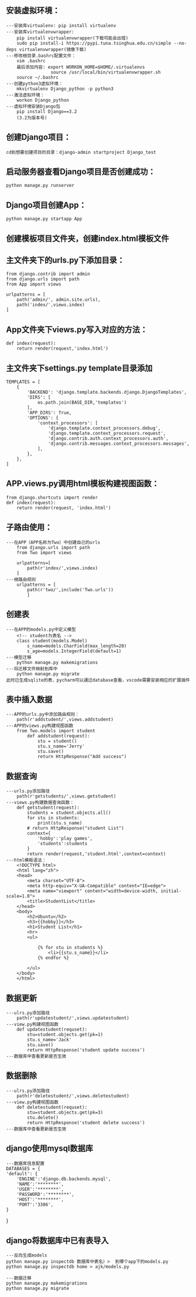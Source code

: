 ## 安装虚拟环境：
    ---安装库virtualenv: pip install virtualenv
    ---安装库virtualenvwrapper: 
        pip install virtualenvwrapper(下载可能会出错)
        sudo pip install-i https://pypi.tuna.tsinghua.edu.cn/simple --no-deps virtualenvwrapper(镜像下载)
    ---修改根目录.bashrc配置文件：
        vim .bashrc
        最后添加内容: export WORKON_HOME=$HOME/.virtualenvs
                     source /usr/local/bin/virtualenvwrapper.sh
        source ~/.bashrc
    ---创建python3虚拟环境：
        mkvirtualenv Django_python -p python3
    ---激活虚拟环境：
        workon Django_python
    ---虚拟环境安装Django包
        pip install Django==3.2 
        (3.2为版本号)
    
## 创建Django项目：
    cd到想要创建项目的目录：django-admin startproject Django_test

## 启动服务器查看Django项目是否创建成功：
    python manage.py runserver

## Django项目创建App：
    python manage.py startapp App

## 创建模板项目文件夹，创建index.html模板文件

## 主文件夹下的urls.py下添加目录：
    from django.contrib import admin
    from django.urls import path
    from App import views

    urlpatterns = [
        path('admin/', admin.site.urls),
        path('index/',views.index)
    ]

## App文件夹下views.py写入对应的方法：
    def index(request):
        return render(request,'index.html')

## 主文件夹下settings.py template目录添加
    TEMPLATES = [
        {
            'BACKEND': 'django.template.backends.django.DjangoTemplates',
            'DIRS': [
                os.path.join(BASE_DIR,'templates')
            ],
            'APP_DIRS': True,
            'OPTIONS': {
                'context_processors': [
                    'django.template.context_processors.debug',
                    'django.template.context_processors.request',
                    'django.contrib.auth.context_processors.auth',
                    'django.contrib.messages.context_processors.messages',
                ],
            },
        },
    ]

## APP.views.py调用html模板构建视图函数：
    from django.shortcuts import render
    def index(request):
        return render(request, 'index.html')

## 子路由使用：
    ---在APP（APP名称为Two）中创建自己的urls
        from django.urls import path
        from Two import views

        urlpatterns=[
            path(r'index/',views.index)
        ]
    ---根路由规则
        urlpatterns = [
            path(r'two/',include('Two.urls'))
            ]

## 创建表
    ---在APP的models.py中定义模型
        <!-- student为表名 -->
        class student(models.Model)  
            s_name=models.CharField(max_length=20)
            s_age=models.IntegerField(default=1)
    ---模型迁移
        python manage.py makemigrations
    ---将迁移文件映射到库中
        python manage.py migrate
    此时已生成sqlite的表，pycharm可以通过database查看，vscode需要安装相应的扩展插件

## 表中插入数据
    ---APP的urls.py中添加路由规则：
        path(r'addstudent/',views.addstudent)
    ---APP的views.py构建视图函数
        from Two.models import student
            def addstudent(request):
                stu = student()
                stu.s_name='Jerry'
                stu.save()
                return HttpResponse("Add success")


## 数据查询
    ---urls.py添加路径
        path(r'getstudents/',views.getstudent)
    ---views.py构建数据查询函数：
        def getstudent(request):
            students = student.objects.all()
            for stu in students:
                print(stu.s_name)
            # return HttpResponse("student List")
            context={
                'hobby':'play games',
                'students':students
            }
            return render(request,'student.html',context=context)
    ---html模板语法：
        <!DOCTYPE html>
        <html lang="zh">
        <head>
            <meta charset="UTF-8">
            <meta http-equiv="X-UA-Compatible" content="IE=edge">
            <meta name="viewport" content="width=device-width, initial-scale=1.0">
            <title>StudentList</title>
        </head>
        <body>
            <h2>Ubuntu</h2>
            <h3>{{hobby}}</h3>
            <h1>Student List</h1>
            <hr>
            <ul>
                
                {% for stu in students %}
                    <li>{{stu.s_name}}</li>
                {% endfor %}
        
            </ul>
        </body>
        </html>

## 数据更新
    ---ulrs.py添加路径
        path(r'updatestudent/',views.updatestudent)
    ---view.py构建视图函数
        def updatestudent(requset):
            stu=student.objects.get(pk=1)
            stu.s_name='Jack'
            stu.save() 
            return HttpResponse('student update success')
    ---数据库中查看更新是否生效

## 数据删除
    ---ulrs.py添加路径
        path(r'deletestudent/',views.deletestudent)
    ---view.py构建视图函数
        def deletestudent(requset):
            stu=student.objects.get(pk=3)
            stu.delete()
            return HttpResponse('student delete success')
    ---数据库中查看更新是否生效

## django使用mysql数据库
    ---数据库信息配置
    DATABASES = {
    'default': {
        'ENGINE':'django.db.backends.mysql',  
        'NAME':'********',
        'USER':'********',
        'PASSWORD':'********',
        'HOST':'********',
        'PORT':'3306',
    }
}


## django将数据库中已有表导入
    ---反向生成models
    python manage.py inspectdb 数据库中表名）>  到哪个app下的models.py
    python manage.py inspectdb home > ajk/models.py

    ---数据迁移
    python manage.py makemigrations
    python manage.py migrate

